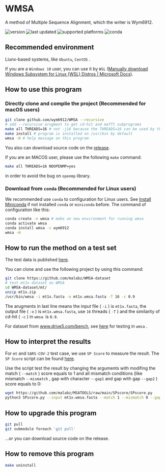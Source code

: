 # WMSA

A method of Multiple Sequence Alignment, which the writer is Wym6912.

![version](https://anaconda.org/wym6912/wmsa/badges/version.svg) ![last updated](https://anaconda.org/wym6912/wmsa/badges/latest_release_date.svg) ![supported platforms](https://anaconda.org/wym6912/wmsa/badges/platforms.svg) ![conda](https://anaconda.org/wym6912/wmsa/badges/installer/conda.svg)

## Recommended environment

Liunx-based systems, like `Ubuntu`, `CentOS` .

If you are a `Windows 10` user, you can use it by `WSL` ([Manually download Windows Subsystem for Linux (WSL) Distros | Microsoft Docs](https://docs.microsoft.com/en-us/windows/wsl/install-manual)).

## How to use this program

### Directly clone and complie the project (Recommended for macOS users)

```bash
git clone github.com/wym6912/WMSA --recursive 
# add --recursive arugment to get cd-hit and mafft subprograms
make all THREADS=16 # not -j16 because the THREADS=16 can be used by the subprograms
make install # program is installed on /usr/bin by default
wmsa -H # help message on this program
```

You also can download source code on the [release](https://github.com/malabz/WMSA/releases).

If you are an MACOS user, please use the following `make` command:

```bash
make all THREADS=16 NOOPENMP=yes
```

in order to avoid the bug on `openmp` library.

### Download from `conda` (Recommended for Linux users)

We recommended use `conda` to configuration for Linux users. See [Install Miniconda](https://docs.conda.io/en/latest/miniconda.html) if not installed `conda` or `miniconda` before. The command of configuration like this:

```bash
conda create -n wmsa # make an new environment for running wmsa
conda activate wmsa
conda install wmsa -c wym6912
wmsa -H
```

## How to run the method on a test set

The test data is published [here](https://github.com/malabz/WMSA-dataset).

You can clone and use the following project by using this command:

```bash
git clone https://github.com/malabz/WMSA-dataset
# test mt1x dataset on WMSA
cd WMSA-dataset/mt/
unzip mt1x.zip
/usr/bin/wmsa -i mt1x.fasta -o mt1x.wmsa.fasta -T 16 -c 0.9
```

The arugments in last line means the input file ( `-i` ) is `mt1x.fasta`, the output file ( `-o` ) is `mt1x.wmsa.fasta`, use `16` threads ( `-T` ) and the similarity of cd-hit ( `-c` ) in  `wmsa `is `0.9`.

For dataset from www.drive5.com/bench, see [here](https://github.com/malabz/WMSA-dataset/blob/main/benchmark/README.md) for testing in `wmsa` .

## How to interpret the results

For `mt` and `SARS-COV-2` test case, we use `SP Score` to measure the result. The `SP Score` script can be found [here](https://github.com/malabz/MSATOOLS/tree/main/SPscore).

Use the script test the result by changing the arguments with modifing the match ( `--match` ) score equals to 1 and all mismatch conditions (like mismatch `--mismatch` , gap with character `--gap1` and gap with gap `--gap2` ) score equals to 0:

```bash
wget https://github.com/malabz/MSATOOLS/raw/main/SPscore/SPscore.py
python3 SPscore.py --input mt1x.wmsa.fasta --match 1 --mismatch 0 --gap1 0 --gap2 0
```

## How to upgrade this program

```bash
git pull
git submodule foreach 'git pull'
```

...or you can download source code on the release.

## How to remove this program

```bash
make uninstall
```
